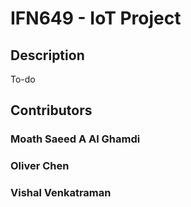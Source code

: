 # IFN649 - IoT Project

## Description
To-do

## Contributors
### Moath Saeed A Al Ghamdi
### Oliver Chen
### Vishal Venkatraman